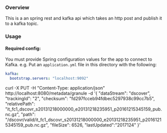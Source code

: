 ### Overview

This is a an spring rest and kafka api which takes an http post and publish it to a kafka topic.

### Usage

#### Required config:

You must provide Spring configuration values for the app to connect to Kafka. e.g. Put an `application.yml` file in this
directory with the following:

```yml
kafka:
  bootstrap.servers: "localhost:9092"
```

curl -X PUT -H "Content-Type: application/json" http://localhost:8080/metadata/granule -d  '{
                                                                                  "dataStream": "dscover",
                                                                                  "trackingId": "2",
                                                                                  "checksum": "fd297fcceb94fdbec5297938c99cc7b5",
                                                                                  "relativePath": "it_fc1_dscovr_s20131218000000_e20131218235951_p20161215345159_pub.nc.gz",
                                                                                  "path": "/dscovr/valid/it_fc1_dscovr_s20131218000000_e20131218235951_p20161215345159_pub.nc.gz",
                                                                                  "fileSize": 6526,
                                                                                  "lastUpdated":"2017124"
                                                                                  }'